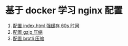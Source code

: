 # 基于 docker 学习 nginx 配置

1. [配置 index.html 强缓存 60s 时间](https://github.com/tangzhenming/DevOps/blob/main/nginx_config/cache.conf)
2. [配置 gzip 压缩](https://github.com/tangzhenming/DevOps/blob/main/nginx_config/compress_brotli.conf)
3. [配置 brotli 压缩](https://github.com/tangzhenming/DevOps/blob/main/nginx_config/compress_gzip.conf)

